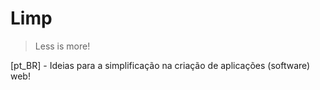# Limp
> Less is more!

[pt_BR] - Ideias para a simplificação na criação de aplicações (software) web!
